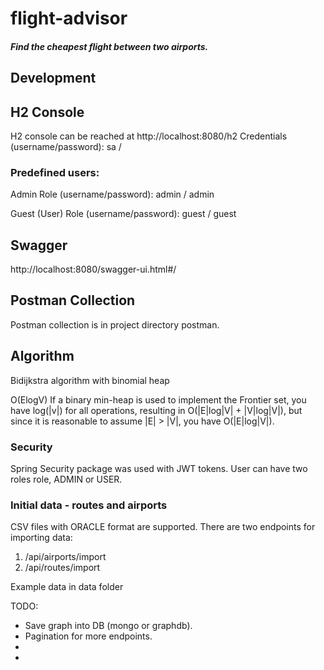 # flight-advisor
##### Find the cheapest flight between two airports. 
 
 
## Development
 
 
 ## H2 Console
 
 H2 console can be reached at http://localhost:8080/h2
 Credentials (username/password): sa / 
 
 ### Predefined users:
 
 Admin Role (username/password): admin / admin
 
 Guest (User) Role (username/password): guest / guest
 
 ## Swagger
 
 http://localhost:8080/swagger-ui.html#/
 
 ## Postman Collection
 
 Postman collection is  in project directory  postman.
 
  ## Algorithm
  
  Bidijkstra algorithm with binomial heap
  
  O(ElogV)
  If a binary min-heap is used to implement the Frontier set, you have log(|v|) for all operations, resulting in O(|E|log|V| + |V|log|V|), but since it is reasonable to assume |E| > |V|, you have O(|E|log|V|).
 
 ### Security
  Spring Security package was used with JWT tokens.
  User can  have two roles role, ADMIN or USER.  
 
 ### Initial data - routes and airports
 CSV files with ORACLE format are supported.
  There are two endpoints for importing data:
 1. /api/airports/import
 2. /api/routes/import
 
 Example data in data folder
 
 TODO:
 
 -  Save graph into DB (mongo or graphdb).
 -  Pagination for more endpoints.
 -  
 - 
